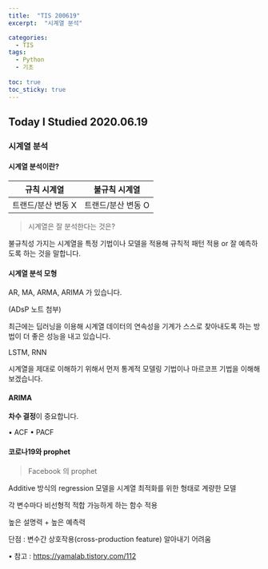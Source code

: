 ```yaml
---
title:  "TIS 200619"
excerpt:  "시계열 분석"

categories:
  - TIS
tags:
  - Python
  - 기초
  
toc: true
toc_sticky: true
---
```


## Today I Studied 2020.06.19


### 시계열 분석 


#### 시계열 분석이란?

규칙 시계열 | 불규칙 시계열
-----------|---------------
트랜드/분산 변동 X | 트랜드/분산 변동 O

> 시계열은 잘 분석한다는 것은?

불규칙성 가지는 시계열을 특정 기법이나 모델을 적용해 규칙적 패턴 적용 or 잘 예측하도록 하는 것을 말합니다. 


 #### 시계열 분석 모형

AR, MA, ARMA, ARIMA 가 있습니다. 

(ADsP 노트 첨부)

최근에는 딥러닝을 이용해 시계열 데이터의 연속성을 기계가 스스로 찾아내도록 하는 방법이 더 좋은 성능을 내고 있습니다.

LSTM, RNN

시계열을 제대로 이해하기 위해서 먼저 통계적 모델링 기법이나 마르코프 기법을 이해해 보겠습니다. 


#### ARIMA

**차수 결정**이 중요합니다. 

•	ACF
•	PACF
 

#### 코로나19와 prophet 

> Facebook 의 prophet

Additive 방식의 regression 모델을 시계열 최적화를 위한 형태로 계량한 모델

각 변수마다 비선형적 적합 가능하게 하는 함수 적용

높은 설명력 + 높은 예측력

단점 : 변수간 상호작용(cross-production feature) 알아내기 어려움


•	참고 : https://yamalab.tistory.com/112
